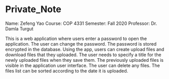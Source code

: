 # Private_Note 

Name: Zefeng Yao
Course: COP 4331
Semester: Fall 2020
Professor: Dr. Damla Turgut


This is a web application where users enter a password to open the application. The user can change the password. The password is stored encrypted in the database. Using the app, users can create upload files and download files that they uploaded. The user needs to specify a title for the newly uploaded files when they save them. The previously uploaded files is visible in the application user interface. The user can delete any files. The files list can be sorted according to the date it is uploaded.

 
